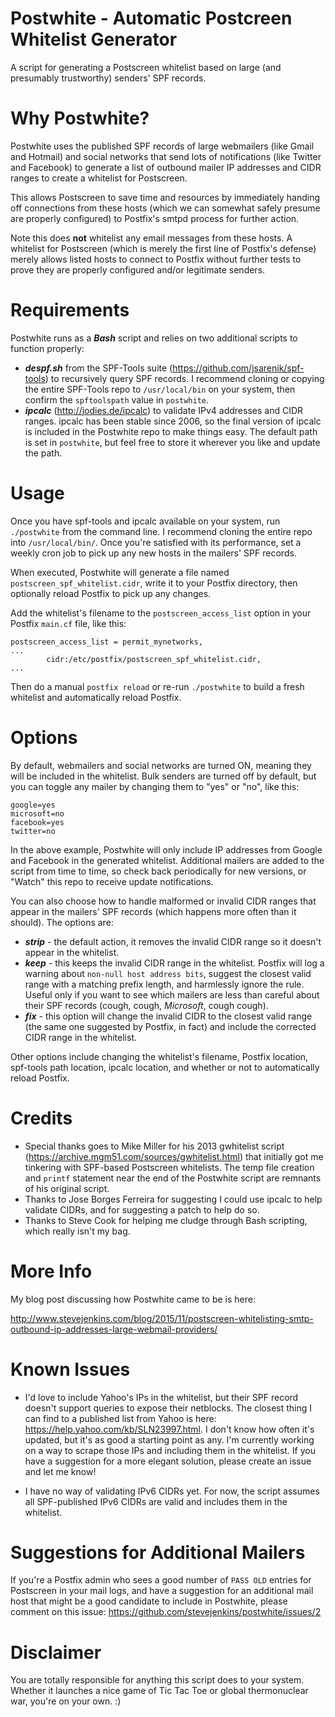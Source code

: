 # Postwhite - Automatic Postcreen Whitelist Generator
A script for generating a Postscreen whitelist based on large (and presumably trustworthy) senders' SPF records.

# Why Postwhite?
Postwhite uses the published SPF records of large webmailers (like Gmail and Hotmail) and social networks that send lots of notifications (like Twitter and Facebook) to generate a list of outbound mailer IP addresses and CIDR ranges to create a whitelist for Postscreen.

This allows Postscreen to save time and resources by immediately handing off connections from these hosts (which we can somewhat safely presume are properly configured) to Postfix's smtpd process for further action.

Note this does **not** whitelist any email messages from these hosts. A whitelist for Postscreen (which is merely the first line of Postfix's defense) merely allows listed hosts to connect to Postfix without further tests to prove they are properly configured and/or legitimate senders.

# Requirements
Postwhite runs as a ***Bash*** script and relies on two additional scripts to function properly:

* ***despf.sh*** from the SPF-Tools suite (https://github.com/jsarenik/spf-tools) to recursively query SPF records. I recommend cloning or copying the entire SPF-Tools repo to ```/usr/local/bin``` on your system, then confirm the ```spftoolspath``` value in ```postwhite```.
* ***ipcalc*** (http://jodies.de/ipcalc) to validate IPv4 addresses and CIDR ranges. ipcalc has been stable since 2006, so the final version of ipcalc is included in the Postwhite repo to make things easy. The default path is set in ```postwhite```, but feel free to store it wherever you like and update the path.

# Usage
Once you have spf-tools and ipcalc available on your system, run ```./postwhite``` from the command line. I recommend cloning the entire repo into ```/usr/local/bin/```. Once you're satisfied with its performance, set a weekly cron job to pick up any new hosts in the mailers' SPF records.

When executed, Postwhite will generate a file named ```postscreen_spf_whitelist.cidr```, write it to your Postfix directory, then optionally reload Postfix to pick up any changes.

Add the whitelist's filename to the ```postscreen_access_list``` option in your Postfix ```main.cf``` file, like this:

    postscreen_access_list = permit_mynetworks,
    ...
            cidr:/etc/postfix/postscreen_spf_whitelist.cidr,
    ...

Then do a manual ```postfix reload``` or re-run ```./postwhite``` to build a fresh whitelist and automatically reload Postfix.

# Options
By default, webmailers and social networks are turned ON, meaning they will be included in the whitelist. Bulk senders are turned off by default, but you can toggle any mailer by changing them to "yes" or "no", like this:

    google=yes
    microsoft=no
    facebook=yes
    twitter=no

In the above example, Postwhite will only include IP addresses from Google and Facebook in the generated whitelist. Additional mailers are added to the script from time to time, so check back periodically for new versions, or "Watch" this repo to receive update notifications.

You can also choose how to handle malformed or invalid CIDR ranges that appear in the mailers' SPF records (which happens more often than it should). The options are:

* ***strip*** - the default action, it removes the invalid CIDR range so it doesn't appear in the whitelist.
* ***keep*** - this keeps the invalid CIDR range in the whitelist. Postfix will log a warning about ```non-null host address bits```, suggest the closest valid range with a matching prefix length, and harmlessly 
ignore the rule. Useful only if you want to see which mailers are less than careful about their SPF records (cough, cough, *Microsoft*, cough cough).
* ***fix*** - this option will change the invalid CIDR to the closest valid range (the same one suggested by Postfix, in fact) and include the corrected CIDR range in the whitelist.

Other options include changing the whitelist's filename, Postfix location, spf-tools path location, ipcalc location, and whether or not to automatically reload Postfix.

# Credits
* Special thanks goes to Mike Miller for his 2013 gwhitelist script (https://archive.mgm51.com/sources/gwhitelist.html) that initially got me tinkering with SPF-based Postscreen whitelists. The temp file creation and ```printf``` statement near the end of the Postwhite script are remnants of his original script.
* Thanks to Jose Borges Ferreira for suggesting I could use ipcalc to help validate CIDRs, and for suggesting a patch to help do so.
* Thanks to Steve Cook for helping me cludge through Bash scripting, which really isn't my bag.

# More Info
My blog post discussing how Postwhite came to be is here:

http://www.stevejenkins.com/blog/2015/11/postscreen-whitelisting-smtp-outbound-ip-addresses-large-webmail-providers/

# Known Issues
* I'd love to include Yahoo's IPs in the whitelist, but their SPF record doesn't support queries to expose their netblocks. The closest thing I can find to a published list from Yahoo is here: https://help.yahoo.com/kb/SLN23997.html. I don't know how often it's updated, but it's as good a starting point as any. I'm currently working on a way to scrape those IPs and including them in the whitelist. If you have a suggestion for a more elegant solution, please create an issue and let me know!

* I have no way of validating IPv6 CIDRs yet. For now, the script assumes all SPF-published IPv6 CIDRs are valid and includes them in the whitelist.

# Suggestions for Additional Mailers
If you're a Postfix admin who sees a good number of ```PASS OLD``` entries for Postscreen in your mail logs, and have a suggestion for an additional mail host that might be a good candidate to include in Postwhite, please comment on this issue: https://github.com/stevejenkins/postwhite/issues/2

# Disclaimer
You are totally responsible for anything this script does to your system. Whether it launches a nice game of Tic Tac Toe or global thermonuclear war, you're on your own. :)
